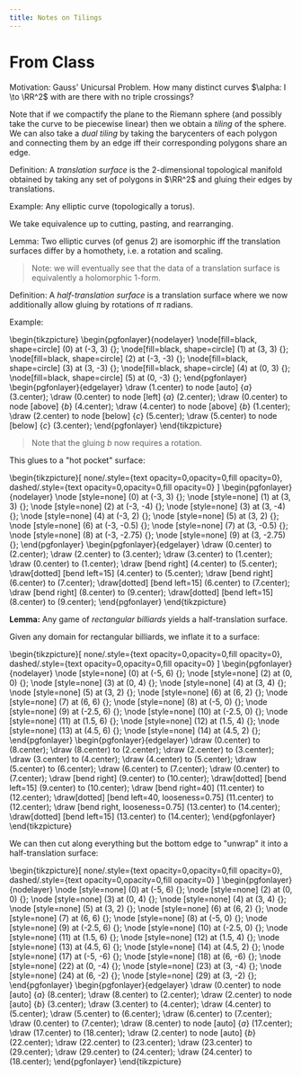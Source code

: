 ```yaml
---
title: Notes on Tilings
---
```


# From Class

Motivation: Gauss' Unicursal Problem.
How many distinct curves $\alpha: I \to \RR^2$ with are there with no triple crossings?

Note that if we compactify the plane to the Riemann sphere (and possibly take the curve to be piecewise linear) then we obtain a *tiling* of the sphere.
We can also take a *dual tiling* by taking the barycenters of each polygon and connecting them by an edge iff their corresponding polygons share an edge.

Definition:
A *translation surface* is the 2-dimensional topological manifold obtained by taking any set of polygons in $\RR^2$ and gluing their edges by translations.

Example:
Any elliptic curve (topologically a torus).

We take equivalence up to cutting, pasting, and rearranging.

Lemma:
Two elliptic curves (of genus 2) are isomorphic iff the translation surfaces differ by a homothety, i.e. a rotation and scaling.

> Note: we will eventually see that the data of a translation surface is equivalently a holomorphic 1-form.

Definition:
A *half-translation surface* is a translation surface where we now additionally allow gluing by rotations of $\pi$ radians.

Example:

\begin{tikzpicture}
	\begin{pgfonlayer}{nodelayer}
		\node[fill=black, shape=circle]  (0) at (-3, 3) {};
		\node[fill=black, shape=circle]  (1) at (3, 3) {};
		\node[fill=black, shape=circle]  (2) at (-3, -3) {};
		\node[fill=black, shape=circle]  (3) at (3, -3) {};
		\node[fill=black, shape=circle]  (4) at (0, 3) {};
		\node[fill=black, shape=circle]  (5) at (0, -3) {};
	\end{pgfonlayer}
	\begin{pgfonlayer}{edgelayer}
		\draw (1.center) to node [auto] {$a$} (3.center);
		\draw (0.center) to node [left] {$a$} (2.center);
		\draw (0.center) to node [above] {$b$} (4.center);
		\draw (4.center) to node [above] {$b$} (1.center);
		\draw (2.center) to node [below] {$c$} (5.center);
		\draw (5.center) to node [below] {$c$} (3.center);
	\end{pgfonlayer}
\end{tikzpicture}

> Note that the gluing $b$ now requires a rotation.

This glues to a "hot pocket" surface:

\begin{tikzpicture}[
	none/.style={text opacity=0,opacity=0,fill opacity=0},
	dashed/.style={text opacity=0,opacity=0,fill opacity=0}
]
	\begin{pgfonlayer}{nodelayer}
		\node [style=none] (0) at (-3, 3) {};
		\node [style=none] (1) at (3, 3) {};
		\node [style=none] (2) at (-3, -4) {};
		\node [style=none] (3) at (3, -4) {};
		\node [style=none] (4) at (-3, 2) {};
		\node [style=none] (5) at (3, 2) {};
		\node [style=none] (6) at (-3, -0.5) {};
		\node [style=none] (7) at (3, -0.5) {};
		\node [style=none] (8) at (-3, -2.75) {};
		\node [style=none] (9) at (3, -2.75) {};
	\end{pgfonlayer}
	\begin{pgfonlayer}{edgelayer}
		\draw (0.center) to (2.center);
		\draw (2.center) to (3.center);
		\draw (3.center) to (1.center);
		\draw (0.center) to (1.center);
		\draw [bend right] (4.center) to (5.center);
		\draw[dotted] [bend left=15] (4.center) to (5.center);
		\draw [bend right] (6.center) to (7.center);
		\draw[dotted] [bend left=15] (6.center) to (7.center);
		\draw [bend right] (8.center) to (9.center);
		\draw[dotted] [bend left=15] (8.center) to (9.center);
	\end{pgfonlayer}
\end{tikzpicture}


**Lemma:**
Any game of *rectangular billiards* yields a half-translation surface.

Given any domain for rectangular billiards, we inflate it to a surface:

\begin{tikzpicture}[
	none/.style={text opacity=0,opacity=0,fill opacity=0},
	dashed/.style={text opacity=0,opacity=0,fill opacity=0}
]
	\begin{pgfonlayer}{nodelayer}
		\node [style=none] (0) at (-5, 6) {};
		\node [style=none] (2) at (0, 0) {};
		\node [style=none] (3) at (0, 4) {};
		\node [style=none] (4) at (3, 4) {};
		\node [style=none] (5) at (3, 2) {};
		\node [style=none] (6) at (6, 2) {};
		\node [style=none] (7) at (6, 6) {};
		\node [style=none] (8) at (-5, 0) {};
		\node [style=none] (9) at (-2.5, 6) {};
		\node [style=none] (10) at (-2.5, 0) {};
		\node [style=none] (11) at (1.5, 6) {};
		\node [style=none] (12) at (1.5, 4) {};
		\node [style=none] (13) at (4.5, 6) {};
		\node [style=none] (14) at (4.5, 2) {};
	\end{pgfonlayer}
	\begin{pgfonlayer}{edgelayer}
		\draw (0.center) to (8.center);
		\draw (8.center) to (2.center);
		\draw (2.center) to (3.center);
		\draw (3.center) to (4.center);
		\draw (4.center) to (5.center);
		\draw (5.center) to (6.center);
		\draw (6.center) to (7.center);
		\draw (0.center) to (7.center);
		\draw [bend right] (9.center) to (10.center);
		\draw[dotted] [bend left=15] (9.center) to (10.center);
		\draw [bend right=40] (11.center) to (12.center);
		\draw[dotted] [bend left=40, looseness=0.75] (11.center) to (12.center);
		\draw [bend right, looseness=0.75] (13.center) to (14.center);
		\draw[dotted] [bend left=15] (13.center) to (14.center);
	\end{pgfonlayer}
\end{tikzpicture}

We can then cut along everything but the bottom edge to "unwrap" it into a half-translation surface:

\begin{tikzpicture}[
	none/.style={text opacity=0,opacity=0,fill opacity=0},
	dashed/.style={text opacity=0,opacity=0,fill opacity=0}
]
	\begin{pgfonlayer}{nodelayer}
		\node [style=none] (0) at (-5, 6) {};
		\node [style=none] (2) at (0, 0) {};
		\node [style=none] (3) at (0, 4) {};
		\node [style=none] (4) at (3, 4) {};
		\node [style=none] (5) at (3, 2) {};
		\node [style=none] (6) at (6, 2) {};
		\node [style=none] (7) at (6, 6) {};
		\node [style=none] (8) at (-5, 0) {};
		\node [style=none] (9) at (-2.5, 6) {};
		\node [style=none] (10) at (-2.5, 0) {};
		\node [style=none] (11) at (1.5, 6) {};
		\node [style=none] (12) at (1.5, 4) {};
		\node [style=none] (13) at (4.5, 6) {};
		\node [style=none] (14) at (4.5, 2) {};
		\node [style=none] (17) at (-5, -6) {};
		\node [style=none] (18) at (6, -6) {};
		\node [style=none] (22) at (0, -4) {};
		\node [style=none] (23) at (3, -4) {};
		\node [style=none] (24) at (6, -2) {};
		\node [style=none] (29) at (3, -2) {};
	\end{pgfonlayer}
	\begin{pgfonlayer}{edgelayer}
		\draw (0.center) to node [auto] {$a$} (8.center);
		\draw (8.center) to (2.center);
		\draw (2.center) to node [auto] {$b$}  (3.center);
		\draw (3.center) to (4.center);
		\draw (4.center) to (5.center);
		\draw (5.center) to (6.center);
		\draw (6.center) to (7.center);
		\draw (0.center) to (7.center);
		\draw (8.center) to node [auto] {$a$} (17.center);
		\draw (17.center) to (18.center);
		\draw (2.center) to  node [auto] {$b$} (22.center);
		\draw (22.center) to (23.center);
		\draw (23.center) to (29.center);
		\draw (29.center) to (24.center);
		\draw (24.center) to (18.center);
	\end{pgfonlayer}
\end{tikzpicture}

